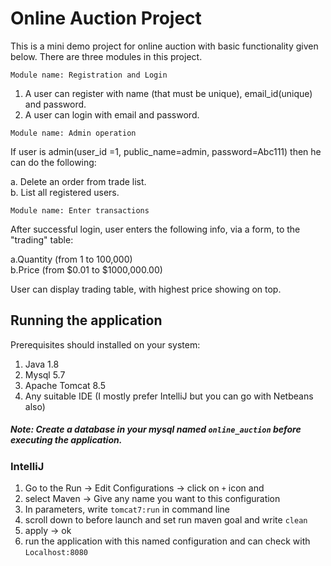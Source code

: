 # Online Auction Project

This is a mini demo project for online auction with basic functionality given below. There are three modules in this project.

`Module name: Registration and Login` 
1. A user can register with name (that must be unique), email_id(unique) and password.
2. A user can login with email and password.

`Module name: Admin operation `  

If user is admin(user_id =1, public_name=admin, password=Abc111) then he can do the following:

a. Delete an order from trade list.  
b. List all registered users.

`Module name: Enter transactions`
 
After successful login, user enters the following info, via a form, to the "trading"  table: 
 
a.Quantity (from 1 to 100,000)  
b.Price (from $0.01 to $1000,000.00)  

User can display trading table, with highest price showing on top.

## Running the application

Prerequisites should installed on your system:
1. Java 1.8
2. Mysql 5.7
3. Apache Tomcat 8.5
4. Any suitable IDE (I mostly prefer IntelliJ but you can go with Netbeans also)

##### Note: Create a database in your mysql named `online_auction` before executing the application.

### IntelliJ

1. Go to the Run -> Edit Configurations -> click on `+` icon and 
2. select Maven -> Give any name you want to this configuration
3. In parameters, write `tomcat7:run` in command line
4. scroll down to before launch and set run maven goal and write `clean`
5. apply -> ok
6. run the application with this named configuration and can check with `Localhost:8080`